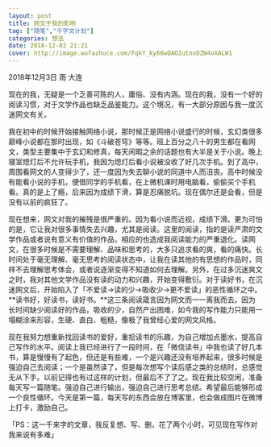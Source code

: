 ```yaml
---
layout: post
title: 网文于我的影响
tag: ["随笔","千字文计划"]
categories: 想法
date: 2018-12-03 21:21
cover: http://image.wufazhuce.com/FqkY_ky66wQAO2utnxDZW4oXALW1
---
```


2018年12月3日 雨 大连

现在的我，无疑是一个乏善可陈的人，庸俗、没有内涵。现在的我，没有一个好的阅读习惯，对于文学作品也缺乏品鉴能力。这个境况，有一大部分原因与我一度沉迷网文有关。

我在初中的时候开始接触网络小说，那时候正是网络小说盛行的时候，玄幻类很多巅峰小说都在那时出现，如《斗破苍穹》等等。班上百分之八十的男生都在看网文，类型主要集中于玄幻和修真，每天闲暇之余的话题也有大半是关于小说。晚上寝室熄灯后不允许玩手机，我因为熄灯后看小说被没收了好几次手机。到了高中，周围看网文的人变得少了，还一度因为失去聊小说的同道中人而沮丧。高中时候没有能看小说的手机，便借同学的手机看，在上微机课时用电脑看，偷偷买个手机看。真的是上了瘾，后来因为成绩下滑，算是忍痛脱坑。现在偶尔还是会看，但是没有以前的疯狂了。

现在想来，网文对我的摧残是很严重的。因为看小说而近视，成绩下滑。更为可怕的是，它让我对很多事情失去兴趣，尤其是阅读。这里的阅读，指的是读严肃的文学作品或者说有意义有价值的作品，相应的也造成我阅读能力的严重退化。读网文，在很多时候是不需要理解、品味和思考的，大多只追求看的爽，看的痛快。长时间处于毫无理解、毫无思考的阅读状态中，让我在读其他的有思想的作品时，同样不去理解思考体会，或者说逐渐变得不知道如何去理解。另外，在过多沉迷爽文之时，我对其他文学作品没有读的动力和兴趣，开始变得敷衍。对于读好书，在沉迷网文后，开始陷入了「不爱读→读的少→吸收少→更不爱读」的恶性循环之中。**读书好，好读书，读好书。**这三条阅读箴言因为网文而一一离我而去。因为长时间缺少阅读好的作品，吸收的少，自然产出困难，如今我的写作能力只能用一塌糊涂来形容，生硬、直白、粗糙，像极了我曾经心爱的网文风格。

现在我努力想重新找回读书的爱好，重拾读书的乐趣，为自己增加点墨水，提高自己写作的水平。阅读上我已经进行了一段时间，在「微信读书」中我也读了好几本书，算是慢慢有了起色，但还是有些难，一个是兴趣还没有培养起来，很多时候是强迫自己去阅读；一个是虽然读了，但是每次想写个读后感之类的总结时，总感觉无从下手。以前记得也有过这样的计划，但最后不了了之。现在我比较空闲，准备每天写一篇随笔。强迫自己进行输出，强迫自己进行思考总结。希望最后能够形成一个良性循环。今天是第一篇，每天写的东西会放在博客里，也会做成图片在微博上打卡，激励自己。

「PS：这一千来字的文章，我反复想、写、删，花了两个小时，可见现在写作对我来说有多难」